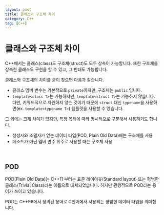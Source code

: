 ```yaml
---
layout: post
title: 클래스와 구조체 차이
category: C++
tag: [C++]
---
```

# 클래스와 구조체 차이

C++에서는 클래스(class)도 구조체(struct)도 모두 상속이 가능합니다. 또한 구조체를 상속한 클래스도 구현을 할 수 있고, 그 반대도 가능합니다. 

클래스와 구조체의 차이를 굳이 찾으면 다음과 같습니다.

* 클래스 멤버 변수는 기본적으로 `private`이지만, 구조체는 `public` 입니다.
* `template<class T>`는 가능하지만, `template<struct T>`는 가능하지 않습니다. 다만, 키워드적으로 지원하지 않는 것이기 때문에 `struct` 대신 `typename`을 사용하면(ex. `template<typename T>`) 템플릿을 사용할 수 있습니다.

그 외에는 크게 차이가 없지만, 특정 목적에 따라 명시적으로 구분해서 사용하기도 합니다.

* 생성자와 소멸자가 없는 데이터 타입(POD, Plain Old Data)에는 구조체를 사용
* 메소드가 아닌 멤버 변수 위주로 사용할 때는 구조체 사용

<br>

## POD

POD(Plain Old Data)는 C++11 부터는 표준 레이아웃(Standard layout) 또는 평범한 클래스(Trivial Class)라는 이름으로 대체되었습니다. 하지만 관행적으로 POD라는 용어가 쓰이고 있습니다.

POD는 C++98에서 정의된 용어로 C언어에서 사용되는 평범한 데이터 타입을 의미합니다.